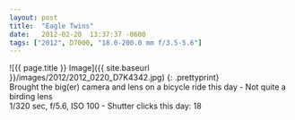 ```yaml
---
layout: post
title:  "Eagle Twins"
date:   2012-02-20  13:37:37 -0600
tags: ["2012", D7000, "18.0-200.0 mm f/3.5-5.6"]
---
```

![{{ page.title }} Image]({{ site.baseurl }}/images/2012/2012_0220_D7K4342.jpg)
{: .prettyprint}  
Brought the big(er) camera and lens on a bicycle ride this day - Not quite a birding lens  
1/320 sec, f/5.6, ISO 100 - Shutter clicks this day: 18